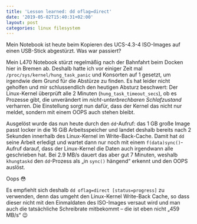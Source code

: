 ```yaml
---
title: 'Lesson learned: dd oflag=direct'
date: '2019-05-02T15:40:31+02:00'
layout: post
categories: linux filesystem
---
```


Mein Notebook ist heute beim Kopieren des UCS-4.3-4 ISO-Images auf einen USB-Stick abgestürzt. Was war passiert?

Mein L470 Notebook stürzt regelmäßig nach der Bahnfahrt beim Docken hier in Bremen ab.
Deshalb hatte ich vor einiger Zeit mal `/proc/sys/kernel/hung_task_panic` und Konsorten auf 1 gesetzt, um irgendwie dem Grund für die Abstürze zu finden.
Es hat leider nicht geholfen und mir schlussendlich den heutigen Absturz beschwert:
Der Linux-Kernel überprüft alle 2 Minuten (`hung_task_timeout_secs`), ob es Prozesse gibt, die unverändert im *nicht-unterbrechbaren Schlafzustand* verharren.
Die Einstellung sorgt nun dafür, dass der Kernel das nicht nur meldet, sondern mit einem OOPS auch stehen bleibt.

Ausgelöst wurde das nun heute durch den `dd`-Aufruf:
das 1 GB große Image passt locker in die 16 GiB Arbeitsspeicher und landet deshalb bereits nach 2 Sekunden innerhalb des Linux-Kernel im Write-Back-Cache.
Damit hat `dd` seine Arbeit erledigt und wartet dann nur noch mit einem `f(data)sync()`-Aufruf darauf, dass der Linux-Kernel die Daten auch irgendwann alle geschrieben hat.
Bei 2.9 MB/s dauert das aber gut 7 Minuten, weshalb `khungtaskd` den `dd`-Prozess als „in `sync()` hängend“ erkennt und den OOPS auslöst.

Oops 😳

Es empfiehlt sich deshalb `dd oflag=direct [status=progress]` zu verwenden, denn das umgeht den Linux-Kernel Write-Back Cache, so dass dieser nicht mit den Einmaldaten des ISO-Images versaut wird und man auch die tatsächliche Schreibrate mitbekommt – die ist eben nicht „459 MB/s“ 😉
